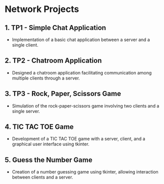 
# Network Projects





## 1. TP1 - Simple Chat Application
- Implementation of a basic chat application between a server and a single client.

## 2. TP2 - Chatroom Application
- Designed a chatroom application facilitating communication among multiple clients through a server.

## 3. TP3 - Rock, Paper, Scissors Game
- Simulation of the rock-paper-scissors game involving two clients and a single server.

## 4. TIC TAC TOE Game
- Development of a TIC TAC TOE game with a server, client, and a graphical user interface using tkinter.

## 5. Guess the Number Game
- Creation of a number guessing game using tkinter, allowing interaction between clients and a server.
